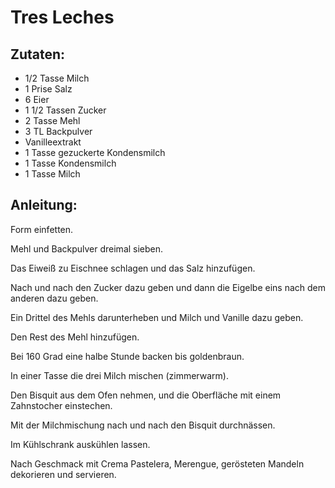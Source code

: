 Tres Leches
===


Zutaten:
---
- 1/2 Tasse Milch
- 1 Prise Salz
- 6  Eier
- 1 1/2 Tassen Zucker
- 2 Tasse Mehl
- 3 TL Backpulver
-   Vanilleextrakt
- 1 Tasse gezuckerte Kondensmilch
- 1 Tasse Kondensmilch
- 1 Tasse Milch

Anleitung:
---
Form einfetten.

Mehl und Backpulver dreimal sieben.

Das Eiweiß zu Eischnee schlagen und das Salz hinzufügen.

Nach und nach den Zucker dazu geben und dann die Eigelbe eins nach dem anderen dazu geben.

Ein Drittel des Mehls darunterheben und Milch und Vanille dazu geben.

Den Rest des Mehl hinzufügen.

Bei 160 Grad eine halbe Stunde backen bis goldenbraun.

In einer Tasse die drei Milch mischen (zimmerwarm).

Den Bisquit aus dem Ofen nehmen, und die Oberfläche mit einem Zahnstocher einstechen.

Mit der Milchmischung nach und nach den Bisquit durchnässen.

Im Kühlschrank auskühlen lassen.

Nach Geschmack mit Crema Pastelera, Merengue, gerösteten Mandeln dekorieren und servieren.